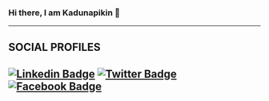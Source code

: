 ### Hi there, I am Kadunapikin 👋
---
SOCIAL PROFILES
---
[![Linkedin Badge](https://img.shields.io/badge/LinkedIn-0077B5?style=for-the-badge&logo=linkedin&logoColor=white)](https://www.linkedin.com/in/kadunapikin/) [![Twitter Badge](https://img.shields.io/badge/Twitter-1DA1F2?style=for-the-badge&logo=twitter&logoColor=white)](https://twitter.com/Kadunapikin?t=BkjbDzGQlfmxYgeaPyGAZA&s=09) [![Facebook Badge](https://img.shields.io/badge/Facebook-1877F2?style=for-the-badge&logo=facebook&logoColor=white)](https://www.facebook.com/ibakoshi?mibextid=ZbWKwL) 
---


<!--
**Kadunapikin/Kadunapikin** is a ✨ _special_ ✨ repository because its `README.md` (this file) appears on your GitHub profile.

Here are some ideas to get you started:

- 🔭 I’m currently working on ...
- 🌱 I’m currently learning ...
- 👯 I’m looking to collaborate on ...
- 🤔 I’m looking for help with ...
- 💬 Ask me about ...
- 📫 How to reach me: ...
- 😄 Pronouns: ...
- ⚡ Fun fact: ...
-->
